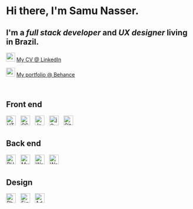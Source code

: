 # Hi there, I'm Samu Nasser.

## I'm a *full stack developer* and *UX designer* living in Brazil.

<img src="https://cdn.jsdelivr.net/gh/devicons/devicon/icons/linkedin/linkedin-original.svg" width="24" />  [My CV @ LinkedIn](https://www.linkedin.com/in/samunasser)

<img src="https://cdn.jsdelivr.net/gh/devicons/devicon/icons/behance/behance-original.svg" width="24" />  [My portfolio @ Behance](https://behance.net/samuelnasta)

<br />

## Front end

<!--<img align="left" alt="Visual Studio Code" title="Visual Studio Code" width="26px" src="https://cdn.jsdelivr.net/gh/devicons/devicon/icons/vscode/vscode-original.svg" style="padding-right:10px;" />-->
<img align="left" alt="HTML5" title="HTML5" width="26px" src="https://cdn.jsdelivr.net/gh/devicons/devicon/icons/html5/html5-original.svg" style="padding-right:10px;" />
<img align="left" alt="CSS3" title="CSS3" width="26px" src="https://cdn.jsdelivr.net/gh/devicons/devicon/icons/css3/css3-original.svg" style="padding-right:10px;" />
<img align="left" alt="JavaScript" title="JavaScript" width="26px" src="https://cdn.jsdelivr.net/gh/devicons/devicon/icons/javascript/javascript-original.svg" style="padding-right:10px;" />
<img align="left" alt="jQuery" title="jQuery" width="26px" src="https://cdn.jsdelivr.net/gh/devicons/devicon/icons/jquery/jquery-original.svg" style="padding-right:10px;" />
<img align="left" alt="Git" title="Git" width="26px" src="https://cdn.jsdelivr.net/gh/devicons/devicon/icons/git/git-original.svg" style="padding-right:10px;" />

<br /><br />


## Back end

<img align="left" alt="PHP" title="PHP" width="26px" src="https://cdn.jsdelivr.net/gh/devicons/devicon/icons/php/php-original.svg" style="padding-right:10px;" />
<img align="left" alt="MySQL" title="MySQL" width="26px" src="https://cdn.jsdelivr.net/gh/devicons/devicon/icons/mysql/mysql-original.svg" style="padding-right:10px;" />
<img align="left" alt="WordPress" title="WordPress" width="26px" src="https://cdn.jsdelivr.net/gh/devicons/devicon/icons/wordpress/wordpress-original.svg" style="padding-right:10px;" />
<img align="left" alt="WooCommerce" title="WooCommerce" width="26px" src="https://cdn.jsdelivr.net/gh/devicons/devicon/icons/woocommerce/woocommerce-original.svg" style="padding-right:10px;" />

<br /><br />

## Design

<img align="left" alt="Photoshop" title="Photoshop" width="26px" src="https://cdn.jsdelivr.net/gh/devicons/devicon/icons/photoshop/photoshop-plain.svg" style="padding-right:10px;" />
<img align="left" alt="Figma" title="Figma" width="26px" src="https://cdn.jsdelivr.net/gh/devicons/devicon/icons/figma/figma-original.svg" style="padding-right:10px;" /><img align="left" alt="Adobe XD" title="Adobe XD" width="26px" src="https://cdn.jsdelivr.net/gh/devicons/devicon/icons/xd/xd-plain.svg" style="padding-right:10px;" />
